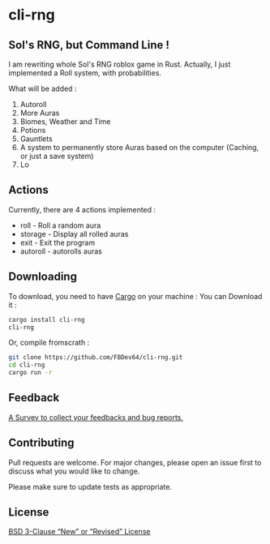 # cli-rng
## Sol's RNG, but Command Line !
I am rewriting whole Sol's RNG roblox game in Rust. Actually, I just implemented a Roll system, with probabilities.

What will be added :
1. Autoroll
2. More Auras
3. Biomes, Weather and Time
4. Potions
5. Gauntlets
6. A system to permanently store Auras based on the computer (Caching, or just a save system)
7. Lo

## Actions
Currently, there are 4 actions implemented :
- roll - Roll a random aura
- storage - Display all rolled auras
- exit - Exit the program
- autoroll - autorolls auras

## Downloading
To download, you need to have [Cargo](https://doc.rust-lang.org/cargo/) on your machine :
You can Download it :
```bash
cargo install cli-rng
cli-rng
```
Or, compile fromscrath :
```bash
git clone https://github.com/FBDev64/cli-rng.git
cd cli-rng
cargo run -r
```
## Feedback
[A Survey to collect your feedbacks and bug reports.](https://forms.gle/2RPzt97PhyoSHfKb9)
## Contributing

Pull requests are welcome. For major changes, please open an issue first
to discuss what you would like to change.

Please make sure to update tests as appropriate.

## License

[BSD 3-Clause “New” or “Revised” License](https://choosealicense.com/licenses/bsd-3-clause/)
